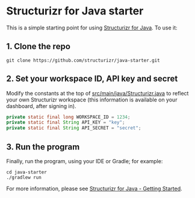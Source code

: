 # Structurizr for Java starter

This is a simple starting point for using [Structurizr for Java](https://github.com/structurizr/java). To use it:

## 1. Clone the repo

```
git clone https://github.com/structurizr/java-starter.git
```

## 2. Set your workspace ID, API key and secret

Modify the constants at the top of [src/main/java/Structurizr.java](https://github.com/structurizr/java-quickstart/blob/master/src/main/java/Structurizr.java) to reflect your own Structurizr workspace (this information is available on your dashboard, after signing in).

```java
private static final long WORKSPACE_ID = 1234;
private static final String API_KEY = "key";
private static final String API_SECRET = "secret";
```

## 3. Run the program

Finally, run the program, using your IDE or Gradle; for example:

```
cd java-starter
./gradlew run
```

For more information, please see [Structurizr for Java - Getting Started](https://github.com/structurizr/java/blob/master/docs/getting-started.md).